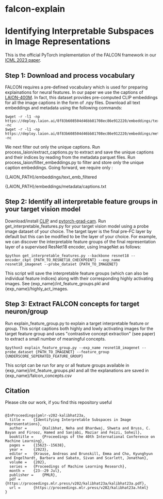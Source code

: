 # falcon-explain

# Identifying Interpretable Subspaces in Image Representations #
This is the official PyTorch implementation of the FALCON framework in our [ICML 2023 paper](https://arxiv.org/abs/2307.10504). 

## Step 1: Download and process vocabulary ##
FALCON requires a pre-defined vocabulary which is used for preparing explainations for neural features. In our paper we use the captions of [LAION-400M](https://laion.ai/blog/laion-400-open-dataset). In fact, this dataset provides pre-computed CLIP embeddings for all the image captions in the form of .npy files. Download all text embeddings and metadata using the following commands:
```console
$wget -r -l1 -np https://deploy.laion.ai/8f83b608504d46bb81708ec86e912220/embeddings/text_emb/text_emb_{0..410}.npy -nc
$wget -r -l1 -np https://deploy.laion.ai/8f83b608504d46bb81708ec86e912220/embeddings/metadata/metadata_{0..410}.parquet -nc
```
We next filter out only the unique captions. Run process_laion/extract_captions.py to extract and save the unique captions and their indices by reading from the metadata parquet files. Run process_laion/filter_embeddings.py to filter and store only the unique caption embeddings. Going forward, we require only :

{LAION_PATH}/embeddings/text_emb_filtered

{LAION_PATH}/embeddings/metadata/captions.txt

## Step 2: Identify all interpretable feature groups in your target vision model
Download/install [CLIP](https://github.com/openai/CLIP) and [pytorch-grad-cam](https://github.com/jacobgil/pytorch-grad-cam). Run get_interpretable_features.py for your target vision model using a probe image dataset of your choice. The target layer is the final pre-FC layer by default but this can be modified to be the layer of your choice. For example, we can discover the interpretable feature groups of the final representation layer of a supervised ResNet18 encoder, using ImageNet as follows:
```console
$python get_interpretable_features.py --backbone resnet18 --encoder_ckpt {PATH_TO_RESNET18_CHECKPOINT} --exp_name resnet18_imagenet --probe_dataset {PATH_TO_IMAGENET}
```
This script will save the interpretable feature groups (which can also be individual feature indices) along with their corresponding highly activating images. See {exp_name}/int_feature_groups.pkl and {exp_name}/highly_act_images.

## Step 3: Extract FALCON concepts for target neuron/group
Run explain_feature_group.py to explain a target interpretable feature or group. This script captions both highly and lowly activating images for the target feature group and uses "contrastive concept extraction" (see paper) to extract a small number of meaningful concepts. 
```console
$python3 explain_feature_group.py --exp_name resnet18_imagenet --probe_dataset {PATH_TO_IMAGENET} --feature_group {UNDERSCORE_SEPERATED_FEATURE_GROUP}
```
This script can be run for any or all feature groups available in {exp_name}/int_feature_groups.pkl and all the explanations are saved in {exp_name}/falcon_concepts.csv

## Citation ##
Please cite our work, if you find this repository useful
```

@InProceedings{pmlr-v202-kalibhat23a,
  title = 	 {Identifying Interpretable Subspaces in Image Representations},
  author =       {Kalibhat, Neha and Bhardwaj, Shweta and Bruss, C. Bayan and Firooz, Hamed and Sanjabi, Maziar and Feizi, Soheil},
  booktitle = 	 {Proceedings of the 40th International Conference on Machine Learning},
  pages = 	 {15623--15638},
  year = 	 {2023},
  editor = 	 {Krause, Andreas and Brunskill, Emma and Cho, Kyunghyun and Engelhardt, Barbara and Sabato, Sivan and Scarlett, Jonathan},
  volume = 	 {202},
  series = 	 {Proceedings of Machine Learning Research},
  month = 	 {23--29 Jul},
  publisher =    {PMLR},
  pdf = 	 {https://proceedings.mlr.press/v202/kalibhat23a/kalibhat23a.pdf},
  url = 	 {https://proceedings.mlr.press/v202/kalibhat23a.html}
}
```
